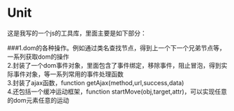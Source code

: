 # Unit
这是我写的一个js的工具库，里面主要是如下部分：

###1.dom的各种操作。例如通过类名查找节点，得到上一个下一个兄弟节点等，一系列获取dom的操作<br>
2.封装了一个dom事件对象，里面包含了事件绑定，移除事件，阻止冒泡，得到实际事件对象，等一系列常用的事件处理函数<br>
3.封装了ajax函数，function getAjax(method,url,success,data)<br>
4.还包括一个缓冲运动框架，function startMove(obj,target,attr)，可以实现任意的dom元素任意的运动 <br>

